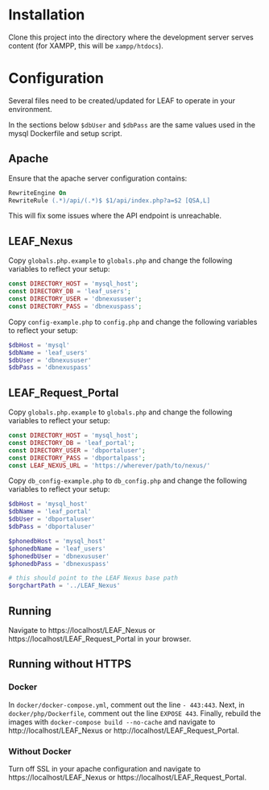 # Installation

Clone this project into the directory where the development server serves content (for XAMPP, this will be `xampp/htdocs`).

# Configuration

Several files need to be created/updated for LEAF to operate in your environment.

In the sections below `$dbUser` and `$dbPass` are the same values used in the mysql Dockerfile and setup script.

## Apache

Ensure that the apache server configuration contains:

```apache
RewriteEngine On
RewriteRule (.*)/api/(.*)$ $1/api/index.php?a=$2 [QSA,L]
```

This will fix some issues where the API endpoint is unreachable.

## LEAF_Nexus

Copy `globals.php.example` to `globals.php` and change the following variables to reflect your setup:

```php
const DIRECTORY_HOST = 'mysql_host';
const DIRECTORY_DB = 'leaf_users';
const DIRECTORY_USER = 'dbnexususer';
const DIRECTORY_PASS = 'dbnexuspass';
```
	
Copy `config-example.php` to `config.php` and change the following variables to reflect your setup:

```php
$dbHost = 'mysql'
$dbName = 'leaf_users'
$dbUser = 'dbnexususer'
$dbPass = 'dbnexuspass'
```

## LEAF_Request_Portal 

Copy `globals.php.example` to `globals.php` and change the following variables to reflect your setup:

```php
const DIRECTORY_HOST = 'mysql_host';
const DIRECTORY_DB = 'leaf_portal';
const DIRECTORY_USER = 'dbportaluser';
const DIRECTORY_PASS = 'dbportalpass';
const LEAF_NEXUS_URL = 'https://wherever/path/to/nexus/'
```

Copy `db_config-example.php` to `db_config.php` and change the following variables to reflect your setup:

```php
$dbHost = 'mysql_host'
$dbName = 'leaf_portal'
$dbUser = 'dbportaluser'
$dbPass = 'dbportaluser'

$phonedbHost = 'mysql_host'
$phonedbName = 'leaf_users'
$phonedbUser = 'dbnexususer'
$phonedbPass = 'dbnexuspass'	

# this should point to the LEAF Nexus base path 
$orgchartPath = '../LEAF_Nexus'
```

## Running

Navigate to https://localhost/LEAF_Nexus or https://localhost/LEAF_Request_Portal in your browser.

## Running without HTTPS
### Docker
In `docker/docker-compose.yml`, comment out the line `- 443:443`.  Next, in `docker/php/Dockerfile`, comment out the line `EXPOSE 443`.  Finally, rebuild the images with `docker-compose build --no-cache` and navigate to http://localhost/LEAF_Nexus or http://localhost/LEAF_Request_Portal.

### Without Docker
Turn off SSL in your apache configuration and navigate to https://localhost/LEAF_Nexus or https://localhost/LEAF_Request_Portal.